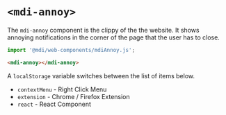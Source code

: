 # `<mdi-annoy>`

The `mdi-annoy` component is the clippy of the the website. It shows annoying notifications in the corner of the page that the user has to close.

```typescript
import '@mdi/web-components/mdiAnnoy.js';
```

```html
<mdi-annoy></mdi-annoy>
```

A `localStorage` variable switches between the list of items below.

- `contextMenu` - Right Click Menu
- `extension` - Chrome / Firefox Extension
- `react` - React Component